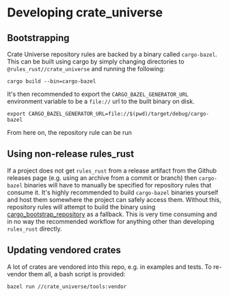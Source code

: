 # Developing crate_universe

## Bootstrapping

Crate Universe repository rules are backed by a binary called `cargo-bazel`.
This can be built using cargo by simply changing directories to
`@rules_rust//crate_universe` and running the following:

```shell
cargo build --bin=cargo-bazel
```

It's then recommended to export the `CARGO_BAZEL_GENERATOR_URL` environment
variable to be a `file://` url to the built binary on disk.

```shell
export CARGO_BAZEL_GENERATOR_URL=file://$(pwd)/target/debug/cargo-bazel
```

From here on, the repository rule can be run

## Using non-release rules_rust

If a project does not get `rules_rust` from a release artifact from the Github
releases page (e.g. using an archive from a commit or branch) then `cargo-bazel`
binaries will have to manually be specified for repository rules that consume it.
It's highly recommended to build `cargo-bazel` binaries yourself and host them
somewhere the project can safely access them. Without this, repository rules will
attempt to build the binary using [cargo_bootstrap_repository][cbr] as a fallback.
This is very time consuming and in no way the recommended workflow for anything
other than developing `rules_rust` directly.

[cbr]: https://bazelbuild.github.io/rules_rust/cargo.html#cargo_bootstrap_repository

## Updating vendored crates

A lot of crates are vendored into this repo, e.g. in examples and tests. To
re-vendor them all, a bash script is provided:

```sh
bazel run //crate_universe/tools:vendor
```
